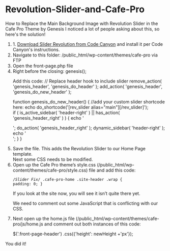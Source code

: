 # Revolution-Slider-and-Cafe-Pro
How to Replace the Main Background Image with Revolution Slider in the Cafe Pro Theme by Genesis
I noticed a lot of people asking about this, so here's the solution!

<ol>
<li>1. <a href="http://codecanyon.net/item/slider-revolution-responsive-wordpress-plugin/2751380?s_phrase=slider+Revolution&s_rank=2&ref=cameck" target="_blank">Download Slider Revolution from Code Canyon</a> and install it per Code Canyon's instructions.</li>

<li>Navigate to this folder: /public_html/wp-content/themes/cafe-pro via FTP</li>
<li>Open the front-page.php file</li>

<li>Right before the closing:
genesis();

Add this code:
// Replace header hook to include slider
remove_action( 'genesis_header', 'genesis_do_header' ); 
add_action( 'genesis_header', 'genesis_do_new_header' ); 

function genesis_do_new_header() { 
//add your custom slider shortcode here:
echo  do_shortcode('[rev_slider alias="main"][/rev_slider]');  
    if ( is_active_sidebar( 'header-right' ) || has_action( 'genesis_header_right' ) ) { 
        echo '<div class="widget-area">'; 
        do_action( 'genesis_header_right' ); 
        dynamic_sidebar( 'header-right' ); 
        echo '</div><!-- end .widget-area -->'; 
    } 
}</li>

<li>Save the file. This adds the Revolution Slider to our Home Page template.</li>

<aside>Next some CSS needs to be modified.</aside>

<li>Open up the Cafe Pro theme’s style.css (/public_html/wp-content/themes/cafe-pro/style.css) file and add this code:

<code>/*Slider Fix*/
.cafe-pro-home .site-header .wrap {
	padding: 0;
}</code> </li>

<aside>If you look at the site now, you will see it isn’t quite there yet.

We need to comment out some JavaScript that is conflicting with our CSS.</aside>

<li>Next open up the home.js file (/public_html/wp-content/themes/cafe-pro/js/home.js and comment out both instances of this code:

$('.front-page-header') .css({'height': newHeight +'px'});</li>

</ol>
You did it! 

